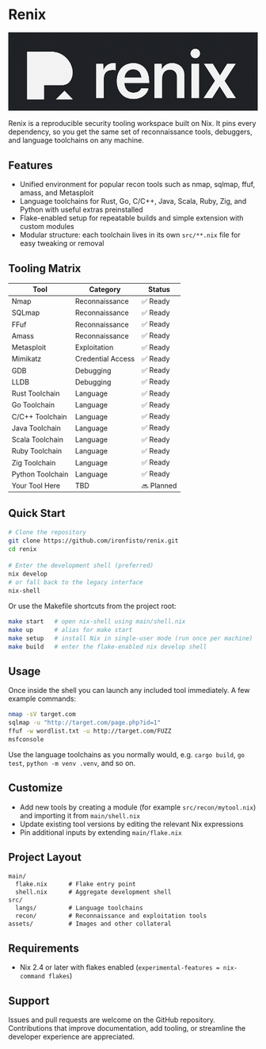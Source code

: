 # Renix

![Renix Banner](assets/image.png)

Renix is a reproducible security tooling workspace built on Nix. It pins every dependency, so you get the same set of reconnaissance tools, debuggers, and language toolchains on any machine.

## Features
- Unified environment for popular recon tools such as nmap, sqlmap, ffuf, amass, and Metasploit
- Language toolchains for Rust, Go, C/C++, Java, Scala, Ruby, Zig, and Python with useful extras preinstalled
- Flake-enabled setup for repeatable builds and simple extension with custom modules
- Modular structure: each toolchain lives in its own `src/**.nix` file for easy tweaking or removal

## Tooling Matrix
| Tool | Category | Status |
| --- | --- | --- |
| Nmap | Reconnaissance | ✅ Ready |
| SQLmap | Reconnaissance | ✅ Ready |
| FFuf | Reconnaissance | ✅ Ready |
| Amass | Reconnaissance | ✅ Ready |
| Metasploit | Exploitation | ✅ Ready |
| Mimikatz | Credential Access | ✅ Ready |
| GDB | Debugging | ✅ Ready |
| LLDB | Debugging | ✅ Ready |
| Rust Toolchain | Language | ✅ Ready |
| Go Toolchain | Language | ✅ Ready |
| C/C++ Toolchain | Language | ✅ Ready |
| Java Toolchain | Language | ✅ Ready |
| Scala Toolchain | Language | ✅ Ready |
| Ruby Toolchain | Language | ✅ Ready |
| Zig Toolchain | Language | ✅ Ready |
| Python Toolchain | Language | ✅ Ready |
| Your Tool Here | TBD | 🔜 Planned |

## Quick Start
```bash
# Clone the repository
git clone https://github.com/ironfisto/renix.git
cd renix

# Enter the development shell (preferred)
nix develop
# or fall back to the legacy interface
nix-shell
```

Or use the Makefile shortcuts from the project root:

```bash
make start   # open nix-shell using main/shell.nix
make up      # alias for make start
make setup   # install Nix in single-user mode (run once per machine)
make build   # enter the flake-enabled nix develop shell
```

## Usage
Once inside the shell you can launch any included tool immediately. A few example commands:
```bash
nmap -sV target.com
sqlmap -u "http://target.com/page.php?id=1"
ffuf -w wordlist.txt -u http://target.com/FUZZ
msfconsole
```
Use the language toolchains as you normally would, e.g. `cargo build`, `go test`, `python -m venv .venv`, and so on.

## Customize
- Add new tools by creating a module (for example `src/recon/mytool.nix`) and importing it from `main/shell.nix`
- Update existing tool versions by editing the relevant Nix expressions
- Pin additional inputs by extending `main/flake.nix`

## Project Layout
```
main/
  flake.nix      # Flake entry point
  shell.nix      # Aggregate development shell
src/
  langs/         # Language toolchains
  recon/         # Reconnaissance and exploitation tools
assets/          # Images and other collateral
```

## Requirements
- Nix 2.4 or later with flakes enabled (`experimental-features = nix-command flakes`)

## Support
Issues and pull requests are welcome on the GitHub repository. Contributions that improve documentation, add tooling, or streamline the developer experience are appreciated.
